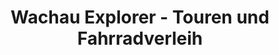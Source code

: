 ---
title: "Wachau Explorer - Touren und Fahrradverleih"
url: /krems-an-der-donau/wachau-explorer-touren-und-fahrradverleih/
shop: Mieten
---